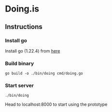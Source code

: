 # Doing.is

## Instructions
### Install go
Install go (1.22.4) from [here](https://go.dev/dl/)

### Build binary
```
go build -o ./bin/doing cmd/doing.go
```

### Start server
```
./bin/doing
```
Head to localhost:8000 to start using the prototype

